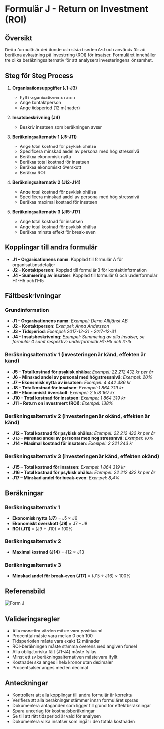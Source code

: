 # Formulär J - Return on Investment (ROI)

## Översikt
Detta formulär är det tionde och sista i serien A-J och används för att beräkna avkastning på investering (ROI) för insatser. Formuläret innehåller tre olika beräkningsalternativ för att analysera investeringens lönsamhet.

## Steg för Steg Process
1. **Organisationsuppgifter (J1-J3)**
   - Fyll i organisationens namn
   - Ange kontaktperson
   - Ange tidsperiod (12 månader)

2. **Insatsbeskrivning (J4)**
   - Beskriv insatsen som beräkningen avser

3. **Beräkningsalternativ 1 (J5-J11)**
   - Ange total kostnad för psykisk ohälsa
   - Specificera minskad andel av personal med hög stressnivå
   - Beräkna ekonomisk nytta
   - Beräkna total kostnad för insatsen
   - Beräkna ekonomiskt överskott
   - Beräkna ROI

4. **Beräkningsalternativ 2 (J12-J14)**
   - Ange total kostnad för psykisk ohälsa
   - Specificera minskad andel av personal med hög stressnivå
   - Beräkna maximal kostnad för insatsen

5. **Beräkningsalternativ 3 (J15-J17)**
   - Ange total kostnad för insatsen
   - Ange total kostnad för psykisk ohälsa
   - Beräkna minsta effekt för break-even

## Kopplingar till andra formulär
- **J1 – Organisationens namn**: Kopplad till formulär A för organisationsdetaljer
- **J2 – Kontaktperson**: Kopplad till formulär B för kontaktinformation
- **J4 – Summering av insatser**: Kopplad till formulär G och underformulär H1-H5 och I1-I5

## Fältbeskrivningar
### Grundinformation
- **J1 – Organisationens namn**: *Exempel: Demo Alltjänst AB*
- **J2 – Kontaktperson**: *Exempel: Anna Andersson*
- **J3 – Tidsperiod**: *Exempel: 2017-12-31 - 2017-12-31*
- **J4 – Insatsbeskrivning**: *Exempel: Summering av alla insatser, se formulär G samt respektive underformulär H1-H5 och I1-I5*

### Beräkningsalternativ 1 (investeringen är känd, effekten är känd)
- **J5 – Total kostnad för psykisk ohälsa**: *Exempel: 22 212 432 kr per år*
- **J6 – Minskad andel av personal med hög stressnivå**: *Exempel: 20%*
- **J7 – Ekonomisk nytta av insatsen**: *Exempel: 4 442 486 kr*
- **J8 – Total kostnad för insatsen**: *Exempel: 1 864 319 kr*
- **J9 – Ekonomiskt överskott**: *Exempel: 2 578 167 kr*
- **J10 – Total kostnad för insatsen**: *Exempel: 1 864 319 kr*
- **J11 – Return on investment (ROI)**: *Exempel: 138%*

### Beräkningsalternativ 2 (investeringen är okänd, effekten är känd)
- **J12 – Total kostnad för psykisk ohälsa**: *Exempel: 22 212 432 kr per år*
- **J13 – Minskad andel av personal med hög stressnivå**: *Exempel: 10%*
- **J14 – Maximal kostnad för insatsen**: *Exempel: 2 221 243 kr*

### Beräkningsalternativ 3 (investeringen är känd, effekten okänd)
- **J15 – Total kostnad för insatsen**: *Exempel: 1 864 319 kr*
- **J16 – Total kostnad för psykisk ohälsa**: *Exempel: 22 212 432 kr per år*
- **J17 – Minskad andel för break-even**: *Exempel: 8,4%*

## Beräkningar
### Beräkningsalternativ 1
- **Ekonomisk nytta (J7)** = J5 × J6
- **Ekonomiskt överskott (J9)** = J7 - J8
- **ROI (J11)** = (J9 ÷ J10) × 100%

### Beräkningsalternativ 2
- **Maximal kostnad (J14)** = J12 × J13

### Beräkningsalternativ 3
- **Minskad andel för break-even (J17)** = (J15 ÷ J16) × 100%

## Referensbild
![Form J](../Pics/Form%20J.png)

## Valideringsregler
- Alla monetära värden måste vara positiva tal
- Procenttal måste vara mellan 0 och 100
- Tidsperioden måste vara exakt 12 månader
- ROI-beräkningen måste stämma överens med angiven formel
- Alla obligatoriska fält (J1-J4) måste fyllas i
- Minst ett av beräkningsalternativen måste vara ifyllt
- Kostnader ska anges i hela kronor utan decimaler
- Procentsatser anges med en decimal

## Anteckningar
- Kontrollera att alla kopplingar till andra formulär är korrekta
- Verifiera att alla beräkningar stämmer innan formuläret sparas
- Dokumentera antaganden som ligger till grund för effektberäkningar
- Spara underlag för kostnadsberäkningar
- Se till att rätt tidsperiod är vald för analysen
- Dokumentera vilka insatser som ingår i den totala kostnaden 